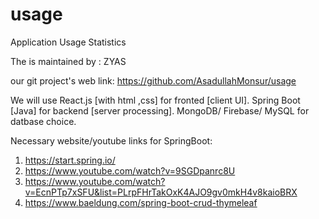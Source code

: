 # usage
Application Usage Statistics

The is maintained by :
ZYAS

our git project's web link: https://github.com/AsadullahMonsur/usage

We will use
React.js [with html ,css] for fronted [client UI].
Spring Boot [Java] for backend [server processing].
MongoDB/ Firebase/ MySQL for datbase choice.
            
Necessary website/youtube links for SpringBoot:
1. https://start.spring.io/
2. https://www.youtube.com/watch?v=9SGDpanrc8U
3. https://www.youtube.com/watch?v=EcnPTp7xSFU&list=PLrpFHrTakOxK4AJO9gv0mkH4v8kaioBRX
4. https://www.baeldung.com/spring-boot-crud-thymeleaf
